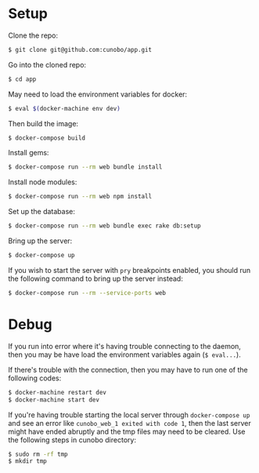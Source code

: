 # Setup

Clone the repo:

```sh
$ git clone git@github.com:cunobo/app.git
```

Go into the cloned repo:

```sh
$ cd app
```

May need to load the environment variables for docker:
```sh
$ eval $(docker-machine env dev)
```

Then build the image:

```sh
$ docker-compose build
```

Install gems:

```sh
$ docker-compose run --rm web bundle install
```

Install node modules:

```sh
$ docker-compose run --rm web npm install
```

Set up the database:

```sh
$ docker-compose run --rm web bundle exec rake db:setup
```

Bring up the server:

```sh
$ docker-compose up
```

If you wish to start the server with `pry` breakpoints enabled, you should run the following command to bring up the server instead:

```sh
$ docker-compose run --rm --service-ports web
```

# Debug
If you run into error where it's having trouble connecting to the daemon, then you may be have load the environment variables again (`$ eval...`). 

If there's trouble with the connection, then you may have to run one of the following codes:
```sh
$ docker-machine restart dev
$ docker-machine start dev
```

If you're having trouble starting the local server through `docker-compose up` and see an error like `cunobo_web_1 exited with code 1`, then the last server might have ended abruptly and the tmp files may need to be cleared. Use the following steps in cunobo directory:
```sh
$ sudo rm -rf tmp
$ mkdir tmp
```
